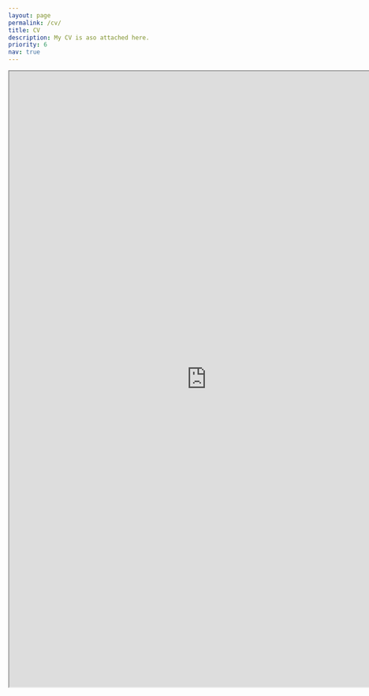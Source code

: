 ```yaml
---
layout: page
permalink: /cv/
title: CV
description: My CV is aso attached here. 
priority: 6
nav: true
---
```


<iframe src="https://fangjianli.github.io/assets/pdf/Resume_Fangjian_Li.pdf" width="800em" height="1250em"></iframe>
